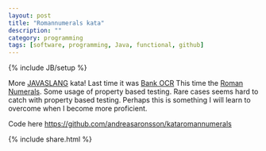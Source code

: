 ```yaml
---
layout: post
title: "Romannumerals kata"
description: ""
category: programming
tags: [software, programming, Java, functional, github]
---
```

{% include JB/setup %}

More [JAVASLANG](http://www.javaslang.io) kata!
Last time it was [Bank OCR](https://andreasaronsson.github.io/programming/2016/06/19/bank-ocr-kata)
This time the [Roman Numerals](http://codingdojo.org/kata/RomanNumerals/).
Some usage of property based testing.
Rare cases seems hard to catch with property based testing.
Perhaps this is something I will learn to overcome when I become more proficient.

Code here <https://github.com/andreasaronsson/kataromannumerals>

{% include share.html %}

